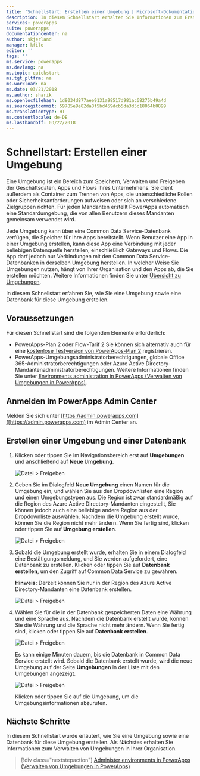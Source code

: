 ```yaml
---
title: 'Schnellstart: Erstellen einer Umgebung | Microsoft-Dokumentation'
description: In diesem Schnellstart erhalten Sie Informationen zum Erstellen einer Umgebung.
services: powerapps
suite: powerapps
documentationcenter: na
author: skjerland
manager: kfile
editor: ''
tags: ''
ms.service: powerapps
ms.devlang: na
ms.topic: quickstart
ms.tgt_pltfrm: na
ms.workload: na
ms.date: 03/21/2018
ms.author: sharik
ms.openlocfilehash: 1d8034d877aee9131a98517d981ac68275b49a4d
ms.sourcegitcommit: 59785e9e82da8f5bd459dcb5da3d5c18064b0899
ms.translationtype: HT
ms.contentlocale: de-DE
ms.lasthandoff: 03/22/2018
---
```

# <a name="quickstart-create-an-environment"></a>Schnellstart: Erstellen einer Umgebung
Eine Umgebung ist ein Bereich zum Speichern, Verwalten und Freigeben der Geschäftsdaten, Apps und Flows Ihres Unternehmens. Sie dient außerdem als Container zum Trennen von Apps, die unterschiedliche Rollen oder Sicherheitsanforderungen aufweisen oder sich an verschiedene Zielgruppen richten. Für jeden Mandanten erstellt PowerApps automatisch eine Standardumgebung, die von allen Benutzern dieses Mandanten gemeinsam verwendet wird.

Jede Umgebung kann über eine Common Data Service-Datenbank verfügen, die Speicher für Ihre Apps bereitstellt. Wenn Benutzer eine App in einer Umgebung erstellen, kann diese App eine Verbindung mit jeder beliebigen Datenquelle herstellen, einschließlich Gateways und Flows. Die App darf jedoch nur Verbindungen mit den Common Data Service-Datenbanken in derselben Umgebung herstellen. In welcher Weise Sie Umgebungen nutzen, hängt von Ihrer Organisation und den Apps ab, die Sie erstellen möchten. Weitere Informationen finden Sie unter [Übersicht zu Umgebungen](environments-overview.md).

In diesem Schnellstart erfahren Sie, wie Sie eine Umgebung sowie eine Datenbank für diese Umgebung erstellen.

## <a name="prerequisites"></a>Voraussetzungen
 Für diesen Schnellstart sind die folgenden Elemente erforderlich:
 * PowerApps-Plan 2 oder Flow-Tarif 2 Sie können sich alternativ auch für eine [kostenlose Testversion von PowerApps-Plan 2](https://web.powerapps.com/signup?redirect=marketing&email=) registrieren.
 * PowerApps-Umgebungsadministratorberechtigungen, globale Office 365-Administratorberechtigungen oder Azure Active Directory-Mandantenadministratorberechtigungen. Weitere Informationen finden Sie unter [Environments administration in PowerApps (Verwalten von Umgebungen in PowerApps)](environments-administration.md).

## <a name="sign-in-to-the-powerapps-admin-center"></a>Anmelden im PowerApps Admin Center
Melden Sie sich unter [https://admin.powerapps.com]([https://admin.powerapps.com) im Admin Center an.

## <a name="create-an-environment-and-database"></a>Erstellen einer Umgebung und einer Datenbank
1. Klicken oder tippen Sie im Navigationsbereich erst auf **Umgebungen** und anschließend auf **Neue Umgebung**.

    ![Datei > Freigeben](./media/create-environment/new-environment.png)
2. Geben Sie im Dialogfeld **Neue Umgebung** einen Namen für die Umgebung ein, und wählen Sie aus den Dropdownlisten eine Region und einen Umgebungstypen aus. Die Region ist zwar standardmäßig auf die Region des Azure Active Directory-Mandanten eingestellt, Sie können jedoch auch eine beliebige andere Region aus der Dropdownliste auswählen. Nachdem die Umgebung erstellt wurde, können Sie die Region nicht mehr ändern. Wenn Sie fertig sind, klicken oder tippen Sie auf **Umgebung erstellen**.

    ![Datei > Freigeben](./media/create-environment/new-environment-dialog.png)
3. Sobald die Umgebung erstellt wurde, erhalten Sie in einem Dialogfeld eine Bestätigungsmeldung, und Sie werden aufgefordert, eine Datenbank zu erstellen. Klicken oder tippen Sie auf **Datenbank erstellen**, um den Zugriff auf Common Data Service zu gewähren.

    **Hinweis:** Derzeit können Sie nur in der Region des Azure Active Directory-Mandanten eine Datenbank erstellen.

    ![Datei > Freigeben](./media/create-environment/create-database-dialog.png)
4. Wählen Sie für die in der Datenbank gespeicherten Daten eine Währung und eine Sprache aus. Nachdem die Datenbank erstellt wurde, können Sie die Währung und die Sprache nicht mehr ändern. Wenn Sie fertig sind, klicken oder tippen Sie auf **Datenbank erstellen**.

    ![Datei > Freigeben](./media/create-environment/create-database-dialog2.png)

    Es kann einige Minuten dauern, bis die Datenbank in Common Data Service erstellt wird. Sobald die Datenbank erstellt wurde, wird die neue Umgebung auf der Seite **Umgebungen** in der Liste mit den Umgebungen angezeigt.

    ![Datei > Freigeben](./media/create-environment/new-environment-created.png)

    Klicken oder tippen Sie auf die Umgebung, um die Umgebungsinformationen abzurufen.

## <a name="next-steps"></a>Nächste Schritte
In diesem Schnellstart wurde erläutert, wie Sie eine Umgebung sowie eine Datenbank für diese Umgebung erstellen. Als Nächstes erhalten Sie Informationen zum Verwalten von Umgebungen in Ihrer Organisation.

> [!div class="nextstepaction"]
> [Administer environments in PowerApps (Verwalten von Umgebungen in PowerApps)](environments-administration.md)
